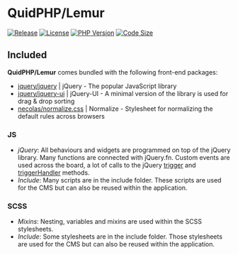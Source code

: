 # QuidPHP/Lemur
[![Release](https://img.shields.io/github/v/release/quidphp/lemur)](https://packagist.org/packages/quidphp/lemur)
[![License](https://img.shields.io/github/license/quidphp/lemur)](https://github.com/quidphp/lemur/blob/master/LICENSE)
[![PHP Version](https://img.shields.io/packagist/php-v/quidphp/lemur)](https://www.php.net)
[![Code Size](https://img.shields.io/github/languages/code-size/quidphp/lemur)](https://github.com/quidphp/lemur)

## Included
**QuidPHP/Lemur** comes bundled with the following front-end packages:
- [jquery/jquery](https://github.com/jquery/jquery) | jQuery - The popular JavaScript library
- [jquery/jquery-ui](https://github.com/jquery/jquery-ui) | jQuery-UI - A minimal version of the library is used for drag & drop sorting
- [necolas/normalize.css](https://github.com/necolas/normalize.css) | Normalize - Stylesheet for normalizing the default rules across browsers

### JS
- *jQuery*: All behaviours and widgets are programmed on top of the jQuery library. Many functions are connected with jQuery.fn. Custom events are used across the board, a lot of calls to the jQuery [trigger](https://api.jquery.com/trigger/) and [triggerHandler](https://api.jquery.com/triggerHandler/) methods.
- *Include*: Many scripts are in the include folder. These scripts are used for the CMS but can also be reused within the application.

### SCSS
- *Mixins*: Nesting, variables and mixins are used within the SCSS stylesheets.
- *Include*: Some stylesheets are in the include folder. Those stylesheets are used for the CMS but can also be reused within the application.